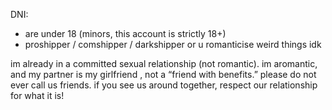 DNI:
- are under 18 (minors, this account is strictly 18+)
- proshipper / comshipper / darkshipper or u romanticise weird things idk

im already in a committed sexual relationship (not romantic). im aromantic, and my partner is my girlfriend , not a “friend with benefits.” please do not ever call us friends. if you see us around together, respect our relationship for what it is!
